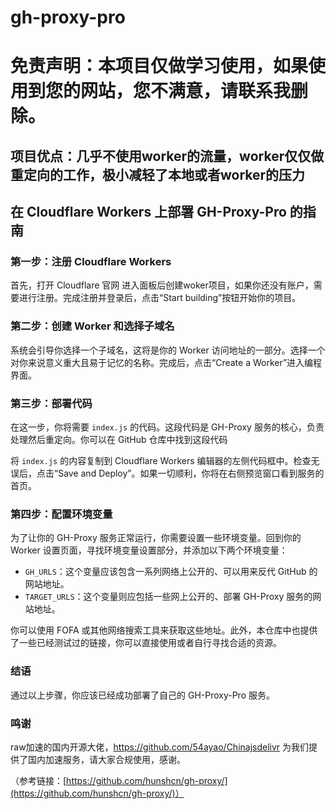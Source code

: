# gh-proxy-pro
# 免责声明：本项目仅做学习使用，如果使用到您的网站，您不满意，请联系我删除。

## 项目优点：几乎不使用worker的流量，worker仅仅做重定向的工作，极小减轻了本地或者worker的压力

## 在 Cloudflare Workers 上部署 GH-Proxy-Pro 的指南


### 第一步：注册 Cloudflare Workers

首先，打开 Cloudflare 官网 进入面板后创建woker项目，如果你还没有账户，需要进行注册。完成注册并登录后，点击“Start building”按钮开始你的项目。

### 第二步：创建 Worker 和选择子域名

系统会引导你选择一个子域名，这将是你的 Worker 访问地址的一部分。选择一个对你来说意义重大且易于记忆的名称。完成后，点击“Create a Worker”进入编程界面。

### 第三步：部署代码

在这一步，你将需要 `index.js` 的代码。这段代码是 GH-Proxy 服务的核心，负责处理然后重定向。你可以在 GitHub 仓库中找到这段代码

将 `index.js` 的内容复制到 Cloudflare Workers 编辑器的左侧代码框中。检查无误后，点击“Save and Deploy”。如果一切顺利，你将在右侧预览窗口看到服务的首页。

### 第四步：配置环境变量

为了让你的 GH-Proxy 服务正常运行，你需要设置一些环境变量。回到你的 Worker 设置页面，寻找环境变量设置部分，并添加以下两个环境变量：

- `GH_URLS`：这个变量应该包含一系列网络上公开的、可以用来反代 GitHub 的网站地址。
- `TARGET_URLS`：这个变量则应包括一些网上公开的、部署 GH-Proxy 服务的网站地址。

你可以使用 FOFA 或其他网络搜索工具来获取这些地址。此外，本仓库中也提供了一些已经测试过的链接，你可以直接使用或者自行寻找合适的资源。

### 结语

通过以上步骤，你应该已经成功部署了自己的 GH-Proxy-Pro 服务。
### 鸣谢
raw加速的国内开源大佬，https://github.com/54ayao/Chinajsdelivr
为我们提供了国内加速服务，请大家合规使用，感谢。

（参考链接：[https://github.com/hunshcn/gh-proxy/](https://github.com/hunshcn/gh-proxy/)）
